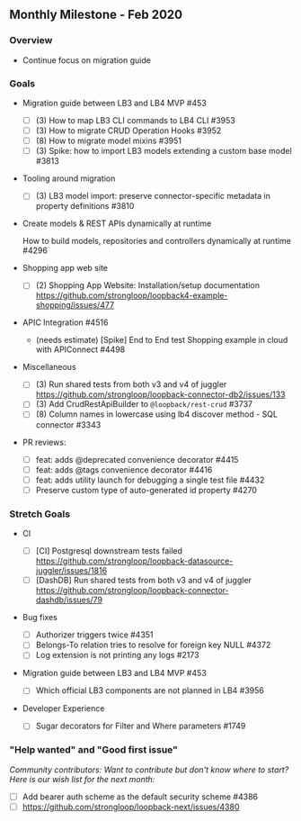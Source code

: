 ## Monthly Milestone - Feb 2020

### Overview

- Continue focus on migration guide

### Goals

- Migration guide between LB3 and LB4 MVP #453

  - [ ] (3) How to map LB3 CLI commands to LB4 CLI #3953
  - [ ] (3) How to migrate CRUD Operation Hooks #3952
  - [ ] (8) How to migrate model mixins #3951
  - [ ] (3) Spike: how to import LB3 models extending a custom base model #3813

- Tooling around migration

  - [ ] (3) LB3 model import: preserve connector-specific metadata in property
        definitions #3810

- Create models & REST APIs dynamically at runtime

  [ ](8) How to build models, repositories and controllers dynamically at
  runtime #4296

- Shopping app web site

  - [ ] (2) Shopping App Website: Installation/setup documentation
        https://github.com/strongloop/loopback4-example-shopping/issues/477

- APIC Integration #4516

  - (needs estimate) [Spike] End to End test Shopping example in cloud with
    APIConnect #4498

- Miscellaneous

  - [ ] (3) Run shared tests from both v3 and v4 of juggler
        https://github.com/strongloop/loopback-connector-db2/issues/133
  - [ ] (3) Add CrudRestApiBuilder to `@loopback/rest-crud` #3737
  - [ ] (8) Column names in lowercase using lb4 discover method - SQL connector
        #3343

- PR reviews:
  - [ ] feat: adds @deprecated convenience decorator #4415
  - [ ] feat: adds @tags convenience decorator #4416
  - [ ] feat: adds utility launch for debugging a single test file #4432
  - [ ] Preserve custom type of auto-generated id property #4270

### Stretch Goals

- CI

  - [ ] [CI] Postgresql downstream tests failed
        https://github.com/strongloop/loopback-datasource-juggler/issues/1816
  - [ ] [DashDB] Run shared tests from both v3 and v4 of juggler
        https://github.com/strongloop/loopback-connector-dashdb/issues/79

- Bug fixes

  - [ ] Authorizer triggers twice #4351
  - [ ] Belongs-To relation tries to resolve for foreign key NULL #4372
  - [ ] Log extension is not printing any logs #2173

- Migration guide between LB3 and LB4 MVP #453

  - [ ] Which official LB3 components are not planned in LB4 #3956

- Developer Experience

  - [ ] Sugar decorators for Filter and Where parameters #1749

### "Help wanted" and "Good first issue"

_Community contributors: Want to contribute but don't know where to start? Here
is our wish list for the next month:_

- [ ] Add bearer auth scheme as the default security scheme #4386
- [ ] https://github.com/strongloop/loopback-next/issues/4380
